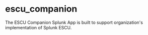 # escu_companion
The ESCU Companion Splunk App is built to support organization's implementation of Splunk ESCU.
